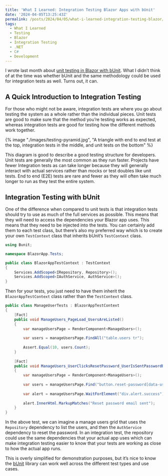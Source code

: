 ```yaml
---
title: 'What I Learned: Integration Testing Blazor Apps with bUnit'
date: '2024-04-05T13:25:43Z'
permalink: /posts/2024/04/05/what-i-learned-integration-testing-blazor/index.html
tags:
  - What I Learned
  - Testing
  - Blazor
  - Integration Testing
  - .NET
  - C#
  - Development
---
```


I wrote last month about [unit testing in Blazor with bUnit](https://kpwags.com/posts/2024/03/15/what-i-learned-unit-testing-blazor-bunit/). What I didn’t think of at the time was whether bUnit and the same methodology could be used for integration tests as well. Turns out, it can.
<!-- excerpt -->

## A Quick Introduction to Integration Testing

For those who might not be aware, integration tests are where you go about testing the system as a whole rather than the individual pieces. Unit tests are good to make sure that the method you’re testing works as expected, whereas integration tests are good for testing how the different methods work together. 

{% image "./images/testing-pyramid.jpg", "A triangle with end to end test at the top, integration tests in the middle, and unit tests on the bottom" %}

This diagram is good to describe a good testing structure for developers. Unit tests are generally the most common as they run faster. Projects have fewer Integration tests as can take longer because they will generally interact with actual services rather than mocks or test doubles like unit tests. End to end (E2E) tests are rare and fewer as they will often take much longer to run as they test the entire system.

## Integration Testing with bUnit

One of the difference when compared to unit tests is that integration tests should try to use as much of the full services as possible. This means that they will need to access the dependencies your Blazor app uses. This means that they need to be injected into the tests. You can certainly add them to each test class, but there’s also my preferred way which is to create your own `TestContext` class that inherits bUnit’s `TestContext` class.

```csharp
using Bunit;

namespace BlazorApp.Tests;

public class BlazorAppTestContext : TestContext
{
	Services.AddScoped<IRepository, Repository>();
	Services.AddScoped<IAuthService, AuthService>();
}
```

Then for your tests, you just need to have them inherit the `BlazorAppTestContext` class rather than the `TestContext` class.

```csharp
public class ManageUserTests : BlazorAppTestContext
{
	[Fact]
	public void ManageUsers_PageLoad_UsersAreListed()
	{
		var manageUsersPage = RenderComponent<ManageUsers>();
		
		var users = manageUsersPage.FindAll("table.users tr");
		
		Assert.Equal(10, users.Count);
	}
	
	[Fact]
	public void ManageUsers_UserClicksResetPassword_UserIsSentPasswordReset()
	{
		var manageUsersPage = RenderComponent<ManageUsers>();
		
		var users = manageUsersPage.Find("button.reset-password[data-user='1']");
		
		var alert = manageUsersPage.WaitForElement("div.alert.success");
		
		alert.InnerHtml.MarkupMatches("Reset password email sent");
	}
}
```

In the above test, we can imagine a manage users grid that uses the `Repository` dependency to list the users, and then the `AuthService` dependency to reset the password. In an integration test, the repository could use the same dependencies that your actual app uses which can make integration testing easier to know that your tests are working as close to how the actual app runs.

This is overly simplified for demonstration purposes, but it’s nice to know the [bUnit](https://bunit.dev/index.html) library can work well across the different test types and use cases.